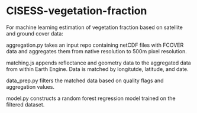 # CISESS-vegetation-fraction

For machine learning estimation of vegetation fraction based on satellite and ground cover data:

aggregation.py takes an input repo containing netCDF files with FCOVER data and aggregates them from native resolution to 500m pixel resolution.

matching.js appends reflectance and geometry data to the aggregated data from within Earth Engine. Data is matched by longitutde, latitude, and date.

data_prep.py filters the matched data based on quality flags and aggregation values.

model.py constructs a random forest regression model trained on the filtered dataset.
